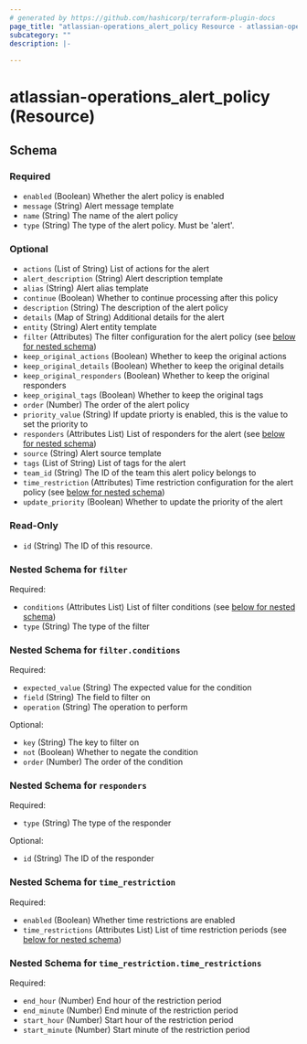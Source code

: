 ```yaml
---
# generated by https://github.com/hashicorp/terraform-plugin-docs
page_title: "atlassian-operations_alert_policy Resource - atlassian-operations"
subcategory: ""
description: |-
  
---
```


# atlassian-operations_alert_policy (Resource)





<!-- schema generated by tfplugindocs -->
## Schema

### Required

- `enabled` (Boolean) Whether the alert policy is enabled
- `message` (String) Alert message template
- `name` (String) The name of the alert policy
- `type` (String) The type of the alert policy. Must be 'alert'.

### Optional

- `actions` (List of String) List of actions for the alert
- `alert_description` (String) Alert description template
- `alias` (String) Alert alias template
- `continue` (Boolean) Whether to continue processing after this policy
- `description` (String) The description of the alert policy
- `details` (Map of String) Additional details for the alert
- `entity` (String) Alert entity template
- `filter` (Attributes) The filter configuration for the alert policy (see [below for nested schema](#nestedatt--filter))
- `keep_original_actions` (Boolean) Whether to keep the original actions
- `keep_original_details` (Boolean) Whether to keep the original details
- `keep_original_responders` (Boolean) Whether to keep the original responders
- `keep_original_tags` (Boolean) Whether to keep the original tags
- `order` (Number) The order of the alert policy
- `priority_value` (String) If update priorty is enabled, this is the value to set the priority to
- `responders` (Attributes List) List of responders for the alert (see [below for nested schema](#nestedatt--responders))
- `source` (String) Alert source template
- `tags` (List of String) List of tags for the alert
- `team_id` (String) The ID of the team this alert policy belongs to
- `time_restriction` (Attributes) Time restriction configuration for the alert policy (see [below for nested schema](#nestedatt--time_restriction))
- `update_priority` (Boolean) Whether to update the priority of the alert

### Read-Only

- `id` (String) The ID of this resource.

<a id="nestedatt--filter"></a>
### Nested Schema for `filter`

Required:

- `conditions` (Attributes List) List of filter conditions (see [below for nested schema](#nestedatt--filter--conditions))
- `type` (String) The type of the filter

<a id="nestedatt--filter--conditions"></a>
### Nested Schema for `filter.conditions`

Required:

- `expected_value` (String) The expected value for the condition
- `field` (String) The field to filter on
- `operation` (String) The operation to perform

Optional:

- `key` (String) The key to filter on
- `not` (Boolean) Whether to negate the condition
- `order` (Number) The order of the condition



<a id="nestedatt--responders"></a>
### Nested Schema for `responders`

Required:

- `type` (String) The type of the responder

Optional:

- `id` (String) The ID of the responder


<a id="nestedatt--time_restriction"></a>
### Nested Schema for `time_restriction`

Required:

- `enabled` (Boolean) Whether time restrictions are enabled
- `time_restrictions` (Attributes List) List of time restriction periods (see [below for nested schema](#nestedatt--time_restriction--time_restrictions))

<a id="nestedatt--time_restriction--time_restrictions"></a>
### Nested Schema for `time_restriction.time_restrictions`

Required:

- `end_hour` (Number) End hour of the restriction period
- `end_minute` (Number) End minute of the restriction period
- `start_hour` (Number) Start hour of the restriction period
- `start_minute` (Number) Start minute of the restriction period
